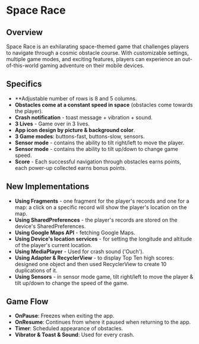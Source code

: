 # Space Race

## Overview
Space Race is an exhilarating space-themed game that challenges players to navigate through a cosmic obstacle course. With customizable settings, multiple game modes, and exciting features, players can experience an out-of-this-world gaming adventure on their mobile devices.

## Specifics
- **Adjustable number of rows  is 8  and 5 columns.
- **Obstacles come at a constant speed in space** (obstacles come towards the player).
- **Crash notification** - toast message + vibration + sound.
- **3 Lives** - Game over in 3 lives.
- **App icon design by picture & background color**.
- **3 Game modes**: buttons-fast, buttons-slow, sensors.
- **Sensor mode** - contains the ability to tilt right/left to move the player.
- **Sensor mode** - contains the ability to tilt up/down to change game speed.
- **Score** - Each successful navigation through obstacles earns points, each power-up collected earns bonus points.

## New Implementations
- **Using Fragments** - one fragment for the player's records and one for a map: a click on a specific record will show the player's location on the map.
- **Using SharedPreferences** - the player's records are stored on the device's SharedPreferences.
- **Using Google Maps API** - fetching Google Maps.
- **Using Device's location services** - for setting the longitude and altitude of the player's current location.
- **Using MediaPlayer** - Used for crash sound ('Ouch').
- **Using Adapter & RecyclerView** - to display Top Ten high scores: designed one object and then used RecyclerView to create 10 duplications of it.
- **Using Sensors** - in sensor mode game, tilt right/left to move the player & tilt up/down to change the speed of the game.

## Game Flow
- **OnPause**: Freezes when exiting the app.
- **OnResume**: Continues from where it paused when returning to the app.
- **Timer**: Scheduled appearance of obstacles.
- **Vibrator & Toast & Sound**: Used for every crash.
